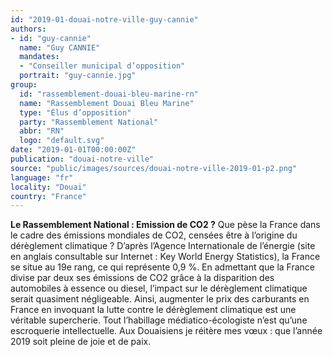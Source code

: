 ```yaml
---
id: "2019-01-douai-notre-ville-guy-cannie"
authors:
- id: "guy-cannie"
  name: "Guy CANNIE"
  mandates: 
  - "Conseiller municipal d’opposition"
  portrait: "guy-cannie.jpg"
group:
  id: "rassemblement-douai-bleu-marine-rn"
  name: "Rassemblement Douai Bleu Marine"
  type: "Élus d’opposition"
  party: "Rassemblement National"
  abbr: "RN"
  logo: "default.svg"
date: "2019-01-01T00:00:00Z"
publication: "douai-notre-ville"
source: "public/images/sources/douai-notre-ville-2019-01-p2.png"
language: "fr"
locality: "Douai"
country: "France"
---
```


**Le Rassemblement National : Emission de CO2 ?**
Que pèse la France dans le cadre des émissions mondiales de CO2, censées être à l’origine du dérèglement climatique ? D’après l’Agence Internationale de l’énergie (site en anglais consultable sur Internet : Key World Energy Statistics), la France se situe au 19e rang, ce qui représente 0,9 %.
En admettant que la France divise par deux ses émissions de CO2 grâce à la disparition des automobiles à essence ou diesel, l’impact sur le dérèglement climatique serait quasiment négligeable. Ainsi, augmenter le prix des carburants en France en invoquant la lutte contre le dérèglement climatique est une véritable supercherie. Tout l’habillage médiatico-écologiste n’est qu’une escroquerie intellectuelle.
Aux Douaisiens je réitère mes vœux : que l’année 2019 soit pleine de joie et de paix.
